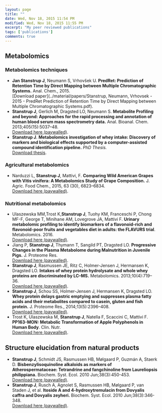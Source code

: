 ```yaml
---
layout: page
title: ""
date: Wed, Nov 18, 2015 11:54 PM
modified: Wed, Nov 18, 2015 11:55 PM
excerpt: "My peer reviewed publications"
tags: ['publications']
comments: true
---
```



## Metabolomics

### Metabolomics techniques
* **Jan Stanstrup J**, Neumann S, Vrhovšek U. **PredRet: Prediction of Retention Time by Direct Mapping between Multiple Chromatographic Systems.** Anal. Chem., 2015.  <br> [Download paper](../material/papers/Stanstrup, Neumann, Vrhovsek - 2015 - PredRet Prediction of Retention Time by Direct Mapping between Multiple Chromatographic Systems.pdf).
* **Stanstrup J**, Gerlich M, Dragsted LO, Neumann S. **Metabolite Profiling and beyond: Approaches for the rapid processing and annotation of human blood serum mass spectrometry data.** Anal. Bioanal. Chem. 2013;405(15):5037–48.  <br> [Download here (paywalled)](http://dx.doi.org/10.1007/s00216-013-6954-6).
* **Stanstrup J**. **Metabolomics investigation of whey intake: Discovery of markers and biological effects supported by a computer-assisted compound identification pipeline.** *PhD Thesis.*  <br> [Download thesis](../material/thesis/Jan_Stanstrup_PhD_thesis.pdf).


### Agricultural metabolomics
* Narduzzi L, **Stanstrup J**, Mattivi, F. **Comparing Wild American Grapes with Vitis vinifera: A Metabolomics Study of Grape Composition.** J. Agric. Food Chem., 2015, 63 (30), 6823–6834.  <br> [Download here (paywalled)](http://dx.doi.org/10.1021/acs.jafc.5b01999).


### Nutritional metabolomics
* Ulaszewska MM,Trost K,**Stanstrup J**, Tuohy KM, Franceschi P, Chong MF-F, George T, Minihane AM, Lovegrove JA, Mattivi F. **Urinary metabolomic profiling to identify biomarkers of a flavonoid-rich and flavonoid-poor fruits and vegetables diet in adults: the FLAVURS trial**. Metabolomics. 2016. <br> [Download here (paywalled)](http://dx.doi.org/10.1007/s11306-015-0935-z).
* Jiang P, **Stanstrup J**, Thymann T, Sangild PT, Dragsted LO. **Progressive Changes in the Plasma Metabolome during Malnutrition in Juvenile Pigs.** J. Proteome Res. <br> [Download here (paywalled)](http://dx.doi.org/10.1021/acs.jproteome.5b00782).
* **Stanstrup J**, Rasmussen JE, Ritz C, Holmer-Jensen J, Hermansen K, Dragsted LO. **Intakes of whey protein hydrolysate and whole whey proteins are discriminated by LC–MS.** Metabolomics. 2013;10(4):719–36. <br> [Download here (paywalled)](http://dx.doi.org/10.1007/s11306-013-0607-9).
* **Stanstrup J**, Schou SS, Holmer-Jensen J, Hermansen K, Dragsted LO. **Whey protein delays gastric emptying and suppresses plasma fatty acids and their metabolites compared to casein, gluten and fish protein.** J. Proteome Res., 2014;13(5):2396–408. <br> [Download here (paywalled)](http://dx.doi.org/10.1021/pr401214w).
* Trost K, Ulaszewska M, **Stanstrup J**, Natella F, Scaccini C, Mattivi F. **PP163-MON: Metabolic Transformation of Apple Polyphenols in Human Body**. Clin. Nutr. <br> [Download here (paywalled)](http://dx.doi.org/10.1016/S0261-5614%2814%2950497-9).


## Structure elucidation from natural products
* **Stanstrup J**, Schmidt JS, Rasmussen HB, Mølgaard P, Guzmán A, Staerk D. **Bisbenzylisoquinoline alkaloids as markers of Atherospermataceae: Tetrandrine and fangchinoline from Laureliopsis philippiana.** Biochem. Syst. Ecol. 2010 Jun;38(3):450-453. <br> [Download here (paywalled)](http://dx.doi.org/10.1016/j.bse.2010.03.006).
* **Stanstrup J**, Rusch A, Agnolet S, Rasmussen HB, Mølgaard P, van Staden J, et al. **Itoside A and 4-hydroxytremulacin from Dovyalis caffra and Dovyalis zeyheri.** Biochem. Syst. Ecol. 2010 Jun;38(3):346-348. <br> [Download here (paywalled)](http://dx.doi.org/10.1016/j.bse.2010.02.006).


